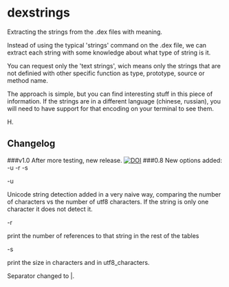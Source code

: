 # dexstrings
Extracting the strings from the .dex files with meaning.

Instead of using the typical 'strings' command on the .dex file, we can extract each string with some knowledge about what type of string is it.

You can request only the 'text strings', wich means only the strings that are not definied with other specific function as type, prototype, source or method name.

The approach is simple, but you can find interesting stuff in this piece of information. 
If the strings are in a different language (chinese, russian), you will need to have support for that encoding on your terminal to see them.

H.

## Changelog


###v1.0
After more testing, new release.
[![DOI](https://zenodo.org/badge/36319360.svg)](https://zenodo.org/badge/latestdoi/36319360)
###0.8
New options added: -u -r -s

  -u

  Unicode string detection added in a very naive way, comparing the number of characters vs the number of utf8 characters.
  If the string is only one character it does not detect it.

  -r

  print the number of references to that string in the rest of the tables

  -s

  print the size in characters and in utf8_characters.

Separator changed to |. 
